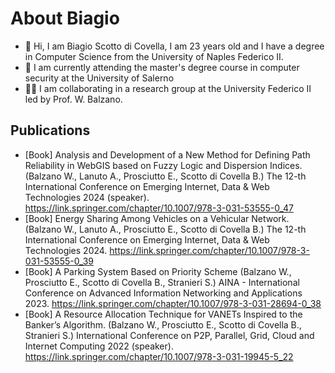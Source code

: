 # About Biagio

- 👋 Hi, I am Biagio Scotto di Covella, I am 23 years old and I have a degree in Computer Science from the University of Naples Federico II.
- 👀 I am currently attending the master's degree course in computer security at the University of Salerno
- 👨‍💻 I am collaborating in a research group at the University Federico II led by Prof. W. Balzano.

## Publications

* [Book] Analysis and Development of a New Method for Defining Path Reliability in WebGIS based on Fuzzy Logic and Dispersion Indices. (Balzano W., Lanuto A., Prosciutto E., Scotto di Covella B.) The 12-th International Conference on Emerging Internet, Data & Web Technologies 2024 (speaker). https://link.springer.com/chapter/10.1007/978-3-031-53555-0_47
* [Book] Energy Sharing Among Vehicles on a Vehicular Network. (Balzano W., Lanuto A., Prosciutto E., Scotto di Covella B.) The 12-th International Conference on Emerging Internet, Data & Web Technologies 2024. https://link.springer.com/chapter/10.1007/978-3-031-53555-0_39
* [Book] A Parking System Based on Priority Scheme (Balzano W., Prosciutto E., Scotto di Covella B., Stranieri S.) AINA - International Conference on Advanced Information Networking and Applications 2023. https://link.springer.com/chapter/10.1007/978-3-031-28694-0_38
* [Book] A Resource Allocation Technique for VANETs Inspired to the Banker’s Algorithm. (Balzano W., Prosciutto E., Scotto di Covella B., Stranieri S.) International Conference on P2P, Parallel, Grid, Cloud and Internet Computing 2022 (speaker). https://link.springer.com/chapter/10.1007/978-3-031-19945-5_22
